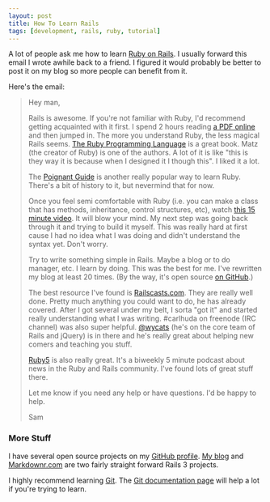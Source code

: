 ```yaml
---
layout: post
title: How To Learn Rails
tags: [development, rails, ruby, tutorial]
---
```


A lot of people ask me how to learn [Ruby on Rails](http://rubyonrails.org). I usually forward this email I wrote awhile back to a friend. I figured it would probably be better to post it on my blog so more people can benefit from it.

Here's the email:

> Hey man,
> 
> Rails is awesome. If you're not familiar with Ruby, I'd recommend getting acquainted with it first. I spend 2 hours reading [a PDF online](http://www.humblelittlerubybook.com/book/hlrb.pdf) and then jumped in. The more you understand Ruby, the less magical Rails seems. [The Ruby Programming Language](http://www.amazon.com/Ruby-Programming-Language-David-Flanagan/dp/0596516177) is a great book. Matz (the creator of Ruby) is one of the authors. A lot of it is like "this is they way it is because when I designed it I though this". I liked it a lot.
> 
> The [Poignant Guide](http://mislav.uniqpath.com/poignant-guide/) is another really popular way to learn Ruby. There's a bit of history to it, but nevermind that for now.
> 
> Once you feel semi comfortable with Ruby (i.e. you can make a class that has methods, inheritance, control structures, etc), watch [this 15 minute video](http://media.rubyonrails.org/video/rails_blog_2.mov). It will blow your mind. My next step was going back through it and trying to build it myself. This was really hard at first cause I had no idea what I was doing and didn't understand the syntax yet. Don't worry.
> 
> Try to write something simple in Rails. Maybe a blog or to do manager, etc. I learn by doing. This was the best for me. I've rewritten my blog at least 20 times. (By the way, it's open source [on GitHub](http://github.com/samsoffes/samsoff.es).)
> 
> The best resource I've found is [Railscasts.com](http://railscasts.com/). They are really well done. Pretty much anything you could want to do, he has already covered. After I got several under my belt, I sorta "got it" and started really understanding what I was writing. #carlhuda on freenode (IRC channel) was also super helpful. [@wycats](http://twitter.com/wycats) (he's on the core team of Rails and jQuery) is in there and he's really great about helping new comers and teaching you stuff.
> 
> [Ruby5](http://ruby5.envylabs.com/) is also really great. It's a biweekly 5 minute podcast about news in the Ruby and Rails community. I've found lots of great stuff there.
> 
> Let me know if you need any help or have questions. I'd be happy to help.
> 
> Sam

### More Stuff

I have several open source projects on my [GitHub profile](http://github.com/samsoffes). [My blog](http://samsoff.es/source) and [Markdownr.com](http://markdownr.com) are two fairly straight forward Rails 3 projects.

I highly recommend learning [Git](http://git-scm.org). The [Git documentation page](http://git-scm.com/documentation) will help a lot if you're trying to learn.